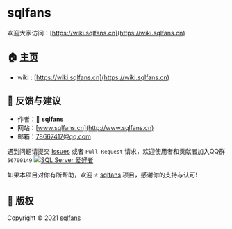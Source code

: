 # sqlfans
欢迎大家访问：[https://wiki.sqlfans.cn](https://wiki.sqlfans.cn)

## 🏠 [主页](https://github.com/dbatool/sqlfans)
- wiki : [https://wiki.sqlfans.cn](https://wiki.sqlfans.cn)

## 🤝 反馈与建议
- 作者：👤 **sqlfans**
- 网站：[www.sqlfans.cn](http://www.sqlfans.cn)
- 邮箱：<78667417@qq.com>

遇到问题请提交 [Issues](https://github.com/dbatool/sqlfans/issues) 或者 `Pull Request` 请求，欢迎使用者和贡献者加入QQ群 `56700149`
<a target="_blank" href="https://qm.qq.com/cgi-bin/qm/qr?k=T7hbHhUgbkXIb7diXRpYMYBZO-85JKwx&jump_from=webapi"><img border="0" src="http://static.sqlfans.cn/image/qqgroup.png" alt="SQL Server 爱好者" title="SQL Server 爱好者"></a>

如果本项目对你有所帮助，欢迎 ⭐️ [sqlfans](https://github.com/dbatool/sqlfans) 项目，感谢你的支持与认可!

## 📝 版权
Copyright © 2021 [sqlfans](https://github.com/dbatool/sqlfans)